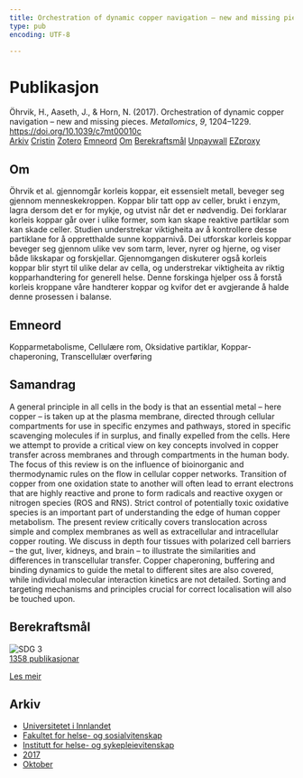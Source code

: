 ```yaml
---
title: Orchestration of dynamic copper navigation – new and missing pieces
type: pub
encoding: UTF-8

---
```

<h1>Publikasjon</h1>
<article id="csl-bib-container-H8L8UMHR" class="csl-bib-container">
  <div class="csl-bib-body"> <div class="csl-entry">Öhrvik, H., Aaseth, J., &#38; Horn, N. (2017). Orchestration of dynamic copper navigation – new and missing pieces. <i>Metallomics</i>, <i>9</i>, 1204–1229. <a href="https://doi.org/10.1039/c7mt00010c">https://doi.org/10.1039/c7mt00010c</a></div> </div>
  <div class="csl-bib-buttons">
    <a href="#taxonomy-article-H8L8UMHR" alt="archive" class="csl-bib-button">Arkiv</a>
    <a href="https://app.cristin.no/results/show.jsf?id=1503290" alt="Cristin" class="csl-bib-button">Cristin</a>
    <a href="http://zotero.org/groups/5881554/items/H8L8UMHR" alt="Zotero" class="csl-bib-button">Zotero</a>
    <a href="#keywords-article-H8L8UMHR" alt="keywords" class="csl-bib-button">Emneord</a>
    <a href="#about-article-H8L8UMHR" alt="about_pub" class="csl-bib-button">Om</a>
    <a href="#sdg-article-H8L8UMHR" alt="sdg" class="csl-bib-button">Berekraftsmål</a>
    <a href="https://doi.org/10.1039/c7mt00010c" alt="Unpaywall" class="csl-bib-button">Unpaywall</a>
    <a href="https://doi.org/10.1039/c7mt00010c" alt="EZproxy" class="csl-bib-button">EZproxy</a>
  </div>
  <div id="csl-bib-meta-container-H8L8UMHR"></div>
</article>
<div id="csl-bib-meta-H8L8UMHR" class="csl-bib-meta">
  <article id="about-article-H8L8UMHR" class="about_pub-article">
    <h1>Om</h1>
    Öhrvik et al. gjennomgår korleis koppar, eit essensielt metall, beveger seg gjennom menneskekroppen. Koppar blir tatt opp av celler, brukt i enzym, lagra dersom det er for mykje, og utvist når det er nødvendig. Dei forklarar korleis koppar går over i ulike former, som kan skape reaktive partiklar som kan skade celler. Studien understrekar viktigheita av å kontrollere desse partiklane for å oppretthalde sunne kopparnivå. Dei utforskar korleis koppar beveger seg gjennom ulike vev som tarm, lever, nyrer og hjerne, og viser både likskapar og forskjellar. Gjennomgangen diskuterer også korleis koppar blir styrt til ulike delar av cella, og understrekar viktigheita av riktig kopparhandtering for generell helse. Denne forskinga hjelper oss å forstå korleis kroppane våre handterer koppar og kvifor det er avgjerande å halde denne prosessen i balanse.
  </article>
  <article id="keywords-article-H8L8UMHR" class="keywords-article">
    <h1>Emneord</h1>
    Kopparmetabolisme, Cellulære rom, Oksidative partiklar, Koppar-chaperoning, Transcellulær overføring
  </article>
  <article id="abstract-article-H8L8UMHR" class="abstract-article">
    <h1>Samandrag</h1>
    A general principle in all cells in the body is that an essential metal – here copper – is taken up at the plasma membrane, directed through cellular compartments for use in specific enzymes and pathways, stored in specific scavenging molecules if in surplus, and finally expelled from the cells. Here we attempt to provide a critical view on key concepts involved in copper transfer across membranes and through compartments in the human body. The focus of this review is on the influence of bioinorganic and thermodynamic rules on the flow in cellular copper networks. Transition of copper from one oxidation state to another will often lead to errant electrons that are highly reactive and prone to form radicals and reactive oxygen or nitrogen species (ROS and RNS). Strict control of potentially toxic oxidative species is an important part of understanding the edge of human copper metabolism. The present review critically covers translocation across simple and complex membranes as well as extracellular and intracellular copper routing. We discuss in depth four tissues with polarized cell barriers – the gut, liver, kidneys, and brain – to illustrate the similarities and differences in transcellular transfer. Copper chaperoning, buffering and binding dynamics to guide the metal to different sites are also covered, while individual molecular interaction kinetics are not detailed. Sorting and targeting mechanisms and principles crucial for correct localisation will also be touched upon.
  </article>
  <article id="sdg-article-H8L8UMHR" class="sdg-article">
    <h1>Berekraftsmål</h1>
    <div class="sdg-container"><div id="sdg3" class="sdg">
        <img src="{{< params subfolder >}}images/sdg/sdg03_nn.png" class="image" alt="SDG 3">
        <div class="sdg-overlay">
          <a href="/nn/archive/?key=?sdg=3#archive" class="sdg-publication-count"><span>1358</span> publikasjonar</a>
          <p><a href="https://fn.no/om-fn/fns-baerekraftsmaal/god-helse-og-livskvalitet?lang=nno-NO" class="sdg-read-more">Les meir</a></p>
        </div>
      </div></div>
  </article>
  <article id="taxonomy-article-H8L8UMHR" class="taxonomy-article">
    <h1>Arkiv</h1>
    <ul>
      <li>
        <a href="/nn/archive/?key=3DCRN523">Universitetet i Innlandet</a>
      </li>
      <li>
        <a href="/nn/archive/?key=IDKFS3MX">Fakultet for helse- og sosialvitenskap</a>
      </li>
      <li>
        <a href="/nn/archive/?key=GTV4ECMZ">Institutt for helse- og sykepleievitenskap</a>
      </li>
      <li>
        <a href="/nn/archive/?key=QV2QKSDS">2017</a>
      </li>
      <li>
        <a href="/nn/archive/?key=5H5AWTPI">Oktober</a>
      </li>
    </ul>
  </article>
</div>
